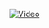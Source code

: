 [![Video](https://www.loom.com/embed/b8d6156c85094a5f8282de4167933a54)](https://www.loom.com/embed/b8d6156c85094a5f8282de4167933a54)
